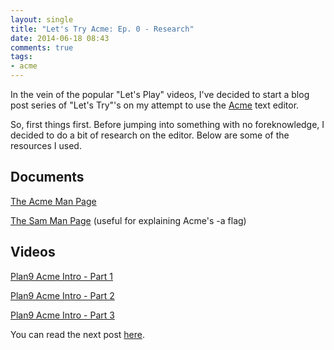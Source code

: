 ```yaml
---
layout: single
title: "Let's Try Acme: Ep. 0 - Research"
date: 2014-06-18 08:43
comments: true
tags: 
- acme
---
```

In the vein of the popular "Let's Play" videos, I've decided to start a blog post series of "Let's Try"'s on my attempt to use the [Acme](https://en.wikipedia.org/wiki/Acme_%28text_editor%29) text editor.
<!--more-->
So, first things first. Before jumping into something with no foreknowledge, I decided to do a bit of research on the editor. Below are some of the resources I used.

Documents
---------

[The Acme Man Page](http://cm.bell-labs.com/magic/man2html?man=acme&sect=1)

[The Sam Man Page](http://cm.bell-labs.com/magic/man2html?man=sam&sect=1) (useful for explaining Acme's -a flag)

Videos
------

[Plan9 Acme Intro - Part 1](http://www.youtube.com/watch?v=dopu3ZtdCsg)

[Plan9 Acme Intro - Part 2](http://www.youtube.com/watch?v=2vjD_B__SbQ)

[Plan9 Acme Intro - Part 3](http://www.youtube.com/watch?v=cR96WQ6OR00)


You can read the next post [here](/blog/2014/06/18/lets-try-acme-ep-1-hello/).
